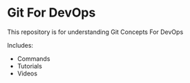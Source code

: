 # Git For DevOps


This repository is for understanding Git Concepts For DevOps

Includes:

- Commands
- Tutorials
- Videos
